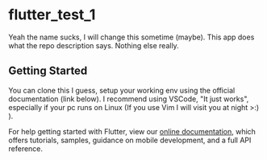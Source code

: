 # flutter_test_1

Yeah the name sucks, I will change this sometime (maybe).
This app does what the repo description says.
Nothing else really.

## Getting Started

You can clone this I guess, setup your working env using the official documentation (link below). I recommend using VSCode, "It just works", especially if your pc runs on Linux (If you use Vim I will visit you at night >:) ).

For help getting started with Flutter, view our
[online documentation](https://flutter.dev/docs), which offers tutorials,
samples, guidance on mobile development, and a full API reference.
